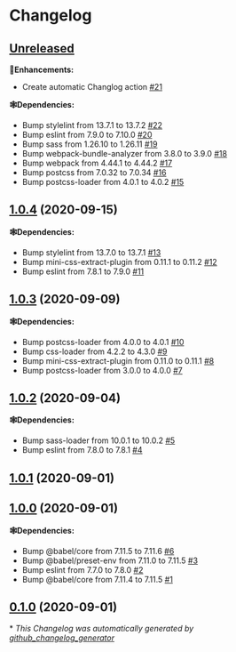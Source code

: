 # Changelog

## [Unreleased](https://github.com/syntro-opensource/webpack-config/tree/HEAD)

**🍰Enhancements:**

- Create automatic Changlog action [\#21](https://github.com/syntro-opensource/webpack-config/pull/21)

**🕸Dependencies:**

- Bump stylelint from 13.7.1 to 13.7.2 [\#22](https://github.com/syntro-opensource/webpack-config/pull/22)
- Bump eslint from 7.9.0 to 7.10.0 [\#20](https://github.com/syntro-opensource/webpack-config/pull/20)
- Bump sass from 1.26.10 to 1.26.11 [\#19](https://github.com/syntro-opensource/webpack-config/pull/19)
- Bump webpack-bundle-analyzer from 3.8.0 to 3.9.0 [\#18](https://github.com/syntro-opensource/webpack-config/pull/18)
- Bump webpack from 4.44.1 to 4.44.2 [\#17](https://github.com/syntro-opensource/webpack-config/pull/17)
- Bump postcss from 7.0.32 to 7.0.34 [\#16](https://github.com/syntro-opensource/webpack-config/pull/16)
- Bump postcss-loader from 4.0.1 to 4.0.2 [\#15](https://github.com/syntro-opensource/webpack-config/pull/15)

## [1.0.4](https://github.com/syntro-opensource/webpack-config/tree/1.0.4) (2020-09-15)

**🕸Dependencies:**

- Bump stylelint from 13.7.0 to 13.7.1 [\#13](https://github.com/syntro-opensource/webpack-config/pull/13)
- Bump mini-css-extract-plugin from 0.11.1 to 0.11.2 [\#12](https://github.com/syntro-opensource/webpack-config/pull/12)
- Bump eslint from 7.8.1 to 7.9.0 [\#11](https://github.com/syntro-opensource/webpack-config/pull/11)

## [1.0.3](https://github.com/syntro-opensource/webpack-config/tree/1.0.3) (2020-09-09)

**🕸Dependencies:**

- Bump postcss-loader from 4.0.0 to 4.0.1 [\#10](https://github.com/syntro-opensource/webpack-config/pull/10)
- Bump css-loader from 4.2.2 to 4.3.0 [\#9](https://github.com/syntro-opensource/webpack-config/pull/9)
- Bump mini-css-extract-plugin from 0.11.0 to 0.11.1 [\#8](https://github.com/syntro-opensource/webpack-config/pull/8)
- Bump postcss-loader from 3.0.0 to 4.0.0 [\#7](https://github.com/syntro-opensource/webpack-config/pull/7)

## [1.0.2](https://github.com/syntro-opensource/webpack-config/tree/1.0.2) (2020-09-04)

**🕸Dependencies:**

- Bump sass-loader from 10.0.1 to 10.0.2 [\#5](https://github.com/syntro-opensource/webpack-config/pull/5)
- Bump eslint from 7.8.0 to 7.8.1 [\#4](https://github.com/syntro-opensource/webpack-config/pull/4)

## [1.0.1](https://github.com/syntro-opensource/webpack-config/tree/1.0.1) (2020-09-01)

## [1.0.0](https://github.com/syntro-opensource/webpack-config/tree/1.0.0) (2020-09-01)

**🕸Dependencies:**

- Bump @babel/core from 7.11.5 to 7.11.6 [\#6](https://github.com/syntro-opensource/webpack-config/pull/6)
- Bump @babel/preset-env from 7.11.0 to 7.11.5 [\#3](https://github.com/syntro-opensource/webpack-config/pull/3)
- Bump eslint from 7.7.0 to 7.8.0 [\#2](https://github.com/syntro-opensource/webpack-config/pull/2)
- Bump @babel/core from 7.11.4 to 7.11.5 [\#1](https://github.com/syntro-opensource/webpack-config/pull/1)

## [0.1.0](https://github.com/syntro-opensource/webpack-config/tree/0.1.0) (2020-09-01)



\* *This Changelog was automatically generated by [github_changelog_generator](https://github.com/github-changelog-generator/github-changelog-generator)*
